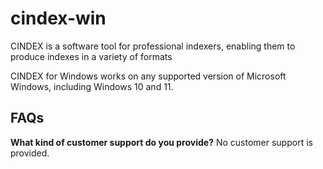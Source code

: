 # cindex-win
CINDEX is a software tool for professional indexers, enabling them to produce indexes in a variety of formats 

CINDEX for Windows works on any supported version of Microsoft Windows, including Windows 10 and 11.

## FAQs

**What kind of customer support do you provide?**
No customer support is provided.
